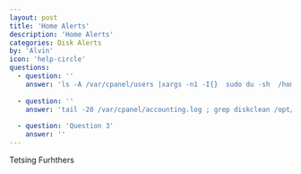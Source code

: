 ```yaml
---
layout: post
title: 'Home Alerts'
description: 'Home Alerts'
categories: Disk Alerts
by: 'Alvin'
icon: 'help-circle'
questions:
  - question: ''
    answer: 'ls -A /var/cpanel/users |xargs -n1 -I{}  sudo du -sh  /home/{}/public_html/error_log 2> /dev/null |xargs truncate -s 1 '
    
  - question: ''
    answer: 'tail -20 /var/cpanel/accounting.log ; grep diskclean /opt/hgmods/monitoring/logs/montool.log ; montool homediskusage ; screen -S DiskClean -d -m --  /root/bin/montool diskclean  -d -a -p 90'
    
  - question: 'Question 3'
    answer: ''
---
```


Tetsing Furhthers
